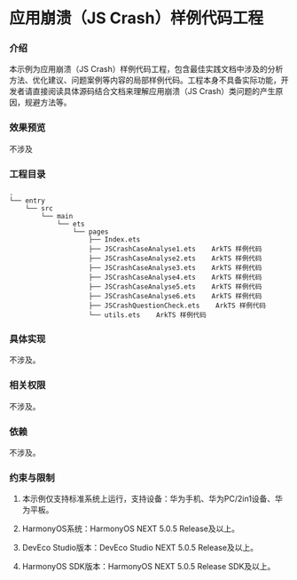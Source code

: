 # 应用崩溃（JS Crash）样例代码工程

### 介绍

本示例为应用崩溃（JS Crash）样例代码工程，包含最佳实践文档中涉及的分析方法、优化建议、问题案例等内容的局部样例代码。工程本身不具备实际功能，开发者请直接阅读具体源码结合文档来理解应用崩溃（JS Crash）类问题的产生原因，规避方法等。


### 效果预览

不涉及

### 工程目录
```
.
└── entry
    └── src
        └── main
            └── ets
                └── pages
                    ├── Index.ets
                    ├── JSCrashCaseAnalyse1.ets    ArkTS 样例代码
                    ├── JSCrashCaseAnalyse2.ets    ArkTS 样例代码
                    ├── JSCrashCaseAnalyse3.ets    ArkTS 样例代码
                    ├── JSCrashCaseAnalyse4.ets    ArkTS 样例代码
                    ├── JSCrashCaseAnalyse5.ets    ArkTS 样例代码
                    ├── JSCrashCaseAnalyse6.ets    ArkTS 样例代码
                    ├── JSCrashQuestionCheck.ets    ArkTS 样例代码
                    └── utils.ets    ArkTS 样例代码
```

### 具体实现

不涉及。

### 相关权限

不涉及。

### 依赖

不涉及。

###  约束与限制

1. 本示例仅支持标准系统上运行，支持设备：华为手机、华为PC/2in1设备、华为平板。

2. HarmonyOS系统：HarmonyOS NEXT 5.0.5 Release及以上。

3. DevEco Studio版本：DevEco Studio NEXT 5.0.5 Release及以上。

4. HarmonyOS SDK版本：HarmonyOS NEXT 5.0.5 Release SDK及以上。